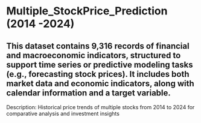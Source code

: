# Multiple_StockPrice_Prediction (2014 -2024)

This dataset contains 9,316 records of financial and macroeconomic indicators, structured to support time series or predictive modeling tasks (e.g., forecasting stock prices). It includes both market data and economic indicators, along with calendar information and a target variable.
-----------------------------------------------------------------------------------------------------------------------------------------------------------------------------------------------------------------
Description: Historical price trends of multiple stocks from 2014 to 2024 for comparative analysis and investment insights
